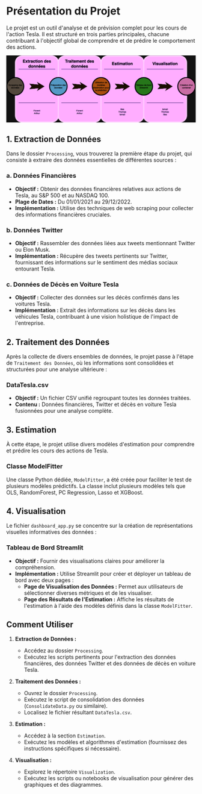 # Présentation du Projet

Le projet est un outil d'analyse et de prévision complet pour les cours de l'action Tesla. Il est structuré en trois parties principales, chacune contribuant à l'objectif global de comprendre et de prédire le comportement des actions.

![Diagramme du projet](diagramme.png)


## 1. Extraction de Données

Dans le dossier `Processing`, vous trouverez la première étape du projet, qui consiste à extraire des données essentielles de différentes sources :

### a. Données Financières
- **Objectif :** Obtenir des données financières relatives aux actions de Tesla, au S&P 500 et au NASDAQ 100.
- **Plage de Dates :** Du 01/01/2021 au 29/12/2022.
- **Implémentation :** Utilise des techniques de web scraping pour collecter des informations financières cruciales.

### b. Données Twitter
- **Objectif :** Rassembler des données liées aux tweets mentionnant Twitter ou Elon Musk.
- **Implémentation :** Récupère des tweets pertinents sur Twitter, fournissant des informations sur le sentiment des médias sociaux entourant Tesla.

### c. Données de Décès en Voiture Tesla
- **Objectif :** Collecter des données sur les décès confirmés dans les voitures Tesla.
- **Implémentation :** Extrait des informations sur les décès dans les véhicules Tesla, contribuant à une vision holistique de l'impact de l'entreprise.

## 2. Traitement des Données

Après la collecte de divers ensembles de données, le projet passe à l'étape de `Traitement des Données`, où les informations sont consolidées et structurées pour une analyse ultérieure :

### DataTesla.csv
- **Objectif :** Un fichier CSV unifié regroupant toutes les données traitées.
- **Contenu :** Données financières, Twitter et décès en voiture Tesla fusionnées pour une analyse complète.

## 3. Estimation

À cette étape, le projet utilise divers modèles d'estimation pour comprendre et prédire les cours des actions de Tesla.

### Classe ModelFitter
Une classe Python dédiée, `ModelFitter`, a été créée pour faciliter le test de plusieurs modèles prédictifs. La classe inclut plusieurs modèles tels que OLS, RandomForest, PC Regression, Lasso et XGBoost.

## 4. Visualisation

Le fichier `dashboard_app.py` se concentre sur la création de représentations visuelles informatives des données :

### Tableau de Bord Streamlit
- **Objectif :** Fournir des visualisations claires pour améliorer la compréhension.
- **Implémentation :** Utilise Streamlit pour créer et déployer un tableau de bord avec deux pages :
    - **Page de Visualisation des Données :** Permet aux utilisateurs de sélectionner diverses métriques et de les visualiser.
    - **Page des Résultats de l'Estimation :** Affiche les résultats de l'estimation à l'aide des modèles définis dans la classe `ModelFitter`.

## Comment Utiliser

1. **Extraction de Données :**
   - Accédez au dossier `Processing`.
   - Exécutez les scripts pertinents pour l'extraction des données financières, des données Twitter et des données de décès en voiture Tesla.

2. **Traitement des Données :**
   - Ouvrez le dossier `Processing`.
   - Exécutez le script de consolidation des données (`ConsolidateData.py` ou similaire).
   - Localisez le fichier résultant `DataTesla.csv`.

3. **Estimation :**
   - Accédez à la section `Estimation`.
   - Exécutez les modèles et algorithmes d'estimation (fournissez des instructions spécifiques si nécessaire).

4. **Visualisation :**
   - Explorez le répertoire `Visualization`.
   - Exécutez les scripts ou notebooks de visualisation pour générer des graphiques et des diagrammes.

